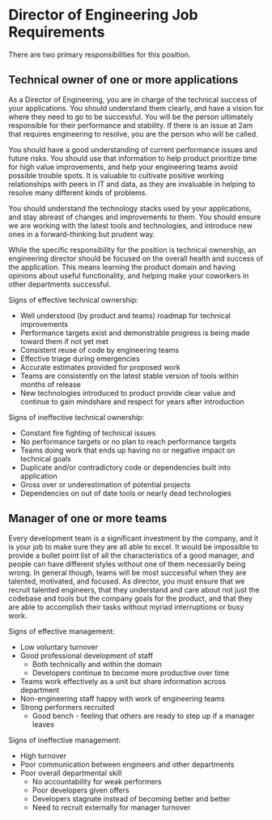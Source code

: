 Director of Engineering Job Requirements
========================================

There are two primary responsibilities for this position.

Technical owner of one or more applications
-------------------------------------------

As a Director of Engineering, you are in charge of the technical success of your applications.  You should understand them clearly, and have a vision for where they need to go to be successful.  You will be the person ultimately responsible for their performance and stability.  If there is an issue at 2am that requires engineering to resolve, you are the person who will be called.

You should have a good understanding of current performance issues and future risks.  You should use that information to help product prioritize time for high value improvements, and help your engineering teams avoid possible trouble spots.  It is valuable to cultivate positive working relationships with peers in IT and data, as they are invaluable in helping to resolve many different kinds of problems.

You should understand the technology stacks used by your applications, and stay abreast of changes and improvements to them.  You should ensure we are working with the latest tools and technologies, and introduce new ones in a forward-thinking but prudent way.

While the specific responsibility for the position is technical ownership, an engineering director should be focused on the overall health and success of the application.  This means learning the product domain and having opinions about useful functionality, and helping make your coworkers in other departments successful.

Signs of effective technical ownership:

* Well understood (by product and teams) roadmap for technical improvements
* Performance targets exist and demonstrable progress is being made toward them if not yet met
* Consistent reuse of code by engineering teams
* Effective triage during emergencies
* Accurate estimates provided for proposed work
* Teams are consistently on the latest stable version of tools within months of release
* New technologies introduced to product provide clear value and continue to gain mindshare and respect for years after introduction

Signs of ineffective technical ownership:

* Constant fire fighting of technical issues
* No performance targets or no plan to reach performance targets
* Teams doing work that ends up having no or negative impact on technical goals
* Duplicate and/or contradictory code or dependencies built into application
* Gross over or underestimation of potential projects
* Dependencies on out of date tools or nearly dead technologies

Manager of one or more teams
----------------------------

Every development team is a significant investment by the company, and it is your job to make sure they are all able to excel.  It would be impossible to provide a bullet point list of all the characteristics of a good manager, and people can have different styles without one of them necessarily being wrong.  In general though, teams will be most successful when they are talented, motivated, and focused.  As director, you must ensure that we recruit talented engineers, that they understand and care about not just the codebase and tools but the company goals for the product, and that they are able to accomplish their tasks without myriad interruptions or busy work.

Signs of effective management:

* Low voluntary turnover
* Good professional development of staff
	* Both technically and within the domain
	* Developers continue to become more productive over time
* Teams work effectively as a unit but share information across department
* Non-engineering staff happy with work of engineering teams
* Strong performers recruited
	* Good bench - feeling that others are ready to step up if a manager leaves

Signs of ineffective management:

* High turnover
* Poor communication between engineers and other departments
* Poor overall departmental skill
	* No accountability for weak performers
	* Poor developers given offers
	* Developers stagnate instead of becoming better and better
	* Need to recruit externally for manager turnover